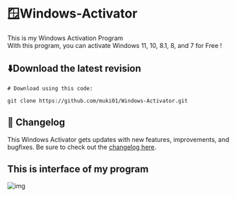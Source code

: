 # 🪟Windows-Activator

This is my Windows Activation Program <br/>
With this program, you can activate Windows 11, 10, 8.1, 8, and 7 for Free !

## ⬇️Download the latest revision
```
# Download using this code:

git clone https://github.com/muki01/Windows-Activator.git
```

## :scroll: Changelog
This Windows Activator gets updates with new features, improvements, and bugfixes.
Be sure to check out the [changelog here](https://github.com/muki01/Windows-Activator/releases).

## This is interface of my program
![img](https://user-images.githubusercontent.com/75759731/148438309-08e998e5-03a8-4f48-b750-479c9caea8a0.PNG)
